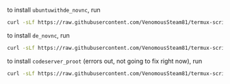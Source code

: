 to install `ubuntuwithde_novnc`, run 
```sh
curl -sLf https://raw.githubusercontent.com/VenomousSteam81/termux-scripts/main/ubuntuwithde_novnc.sh | bash
```

to install `de_novnc`, run
```sh
curl -sLf https://raw.githubusercontent.com/VenomousSteam81/termux-scripts/main/de_novnc.sh | bash
```

to install `codeserver_proot` (errors out, not going to fix right now), run
```sh
curl -sLf https://raw.githubusercontent.com/VenomousSteam81/termux-scripts/main/codeserver_proot.sh | bash
```
